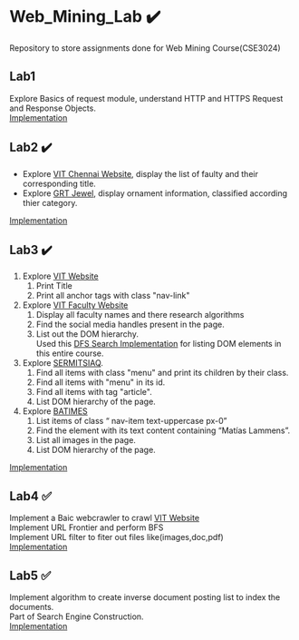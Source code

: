# Web_Mining_Lab :heavy_check_mark:
Repository to store assignments done for Web Mining Course(CSE3024)
## Lab1
Explore Basics of request module, understand HTTP and HTTPS Request and Response Objects.  
[Implementation](/lab1.py)
## Lab2 :heavy_check_mark:
- Explore [VIT Chennai Website](https://chennai.vit.ac.in/), display the list of faulty and their corresponding title.
- Explore [GRT Jewel](https://www.grtjewels.com/), display ornament information, classified according thier category.

[Implementation](/lab2.py)  
## Lab3 :heavy_check_mark:
1. Explore [VIT Website](https://www.vit.ac.in)
   1. Print Title
   1. Print all anchor tags with class "nav-link"
1. Explore [VIT Faculty Website](https://vit.ac.in/school/allfaculty/site/computer-applications)
   1. Display all faculty names and there research algorithms
   1. Find the social media handles present in the page.
   1. List out the DOM hierarchy.  
   Used this [DFS Search Implementation](https://github.com/sairam-kakarla/Web_Mining_Lab/blob/0da597414ba04b219d74a16c3bc59a1ad406721f/lab3.py#L8-L16) for listing DOM elements in this entire course.
1. Explore [SERMITSIAQ](https://sermitsiaq.ag/english).
   1. Find all items with class "menu" and print its children by their class.
   1. Find all items with "menu" in its id.
   1. Find all items with tag "article".
   1. List DOM hierarchy of the page.
1. Explore [BATIMES](https://www.batimes.com.ar)
   1. List items of class “ nav-item text-uppercase
px-0”
   1. Find the element with its text content containing “Matías Lammens”.
   1. List all images in the page.
   1. List DOM hierarchy of the page.  
  
  
[Implementation](/lab3.py)  
## Lab4 ✅
Implement a Baic webcrawler to crawl [VIT Website](https://vit.ac.in)  
Implement URL Frontier and perform BFS  
Implement URL filter to fiter out files like(images,doc,pdf)  
[Implementation](/lab4.py)

## Lab5 ✅
Implement algorithm to create inverse document posting list to index the documents.  
Part of Search Engine Construction.  
[Implementation](/lab5.py)

   

